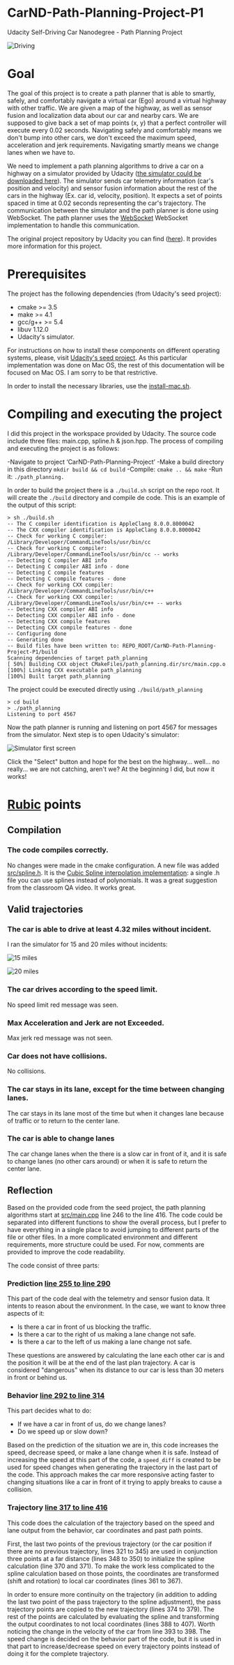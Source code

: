 # CarND-Path-Planning-Project-P1
Udacity Self-Driving Car Nanodegree - Path Planning Project

![Driving](images/driving.png)

# Goal

The goal of this project is to create a path planner that is able to smartly, safely, and comfortably navigate a virtual car (Ego) around a virtual highway with other traffic. 
We are given a map of the highway, as well as sensor fusion and localization data about our car and nearby cars. We are supposed to give back a set of map points (x, y) that a perfect controller will execute every 0.02 seconds. Navigating safely and comfortably means we don't bump into other cars, we don't exceed the maximum speed, acceleration and jerk requirements. Navigating smartly means we change lanes when we have to.

We need to implement a path planning algorithms to drive a car on a highway on a simulator provided by Udacity ([the simulator could be downloaded here](https://github.com/udacity/self-driving-car-sim/releases/tag/T3_v1.2)). The simulator sends car telemetry information (car's position and velocity) and sensor fusion information about the rest of the cars in the highway (Ex. car id, velocity, position). It expects a set of points spaced in time at 0.02 seconds representing the car's trajectory. The communication between the simulator and the path planner is done using WebSocket. The path planner uses the [WebSocket](https://en.wikipedia.org/wiki/WebSocket) WebSocket implementation to handle this communication.

The original project repository by Udacity you can find ([here](https://github.com/udacity/CarND-Path-Planning-Project)). It provides more information for this project.

# Prerequisites

The project has the following dependencies (from Udacity's seed project):

- cmake >= 3.5
- make >= 4.1
- gcc/g++ >= 5.4
- libuv 1.12.0
- Udacity's simulator.

For instructions on how to install these components on different operating systems, please, visit [Udacity's seed project](https://github.com/udacity/CarND-Path-Planning-Project). As this particular implementation was done on Mac OS, the rest of this documentation will be focused on Mac OS. I am sorry to be that restrictive.

In order to install the necessary libraries, use the [install-mac.sh](./install-mac.sh).

# Compiling and executing the project

I did this project in the workspace provided by Udacity. The source code include three files:  main.cpp,  spline.h & json.hpp. 
The process of compiling and executing the project is as follows:

-Navigate to project ‘CarND-Path-Planning-Project’
-Make a build directory in this directory `mkdir build && cd build`
-Compile: `cmake .. && make`
-Run it: `./path_planning.`

In order to build the project there is a `./build.sh` script on the repo root. It will create the `./build` directory and compile de code. This is an example of the output of this script:

```
> sh ./build.sh
-- The C compiler identification is AppleClang 8.0.0.8000042
-- The CXX compiler identification is AppleClang 8.0.0.8000042
-- Check for working C compiler: /Library/Developer/CommandLineTools/usr/bin/cc
-- Check for working C compiler: /Library/Developer/CommandLineTools/usr/bin/cc -- works
-- Detecting C compiler ABI info
-- Detecting C compiler ABI info - done
-- Detecting C compile features
-- Detecting C compile features - done
-- Check for working CXX compiler: /Library/Developer/CommandLineTools/usr/bin/c++
-- Check for working CXX compiler: /Library/Developer/CommandLineTools/usr/bin/c++ -- works
-- Detecting CXX compiler ABI info
-- Detecting CXX compiler ABI info - done
-- Detecting CXX compile features
-- Detecting CXX compile features - done
-- Configuring done
-- Generating done
-- Build files have been written to: REPO_ROOT/CarND-Path-Planning-Project-P1/build
Scanning dependencies of target path_planning
[ 50%] Building CXX object CMakeFiles/path_planning.dir/src/main.cpp.o
[100%] Linking CXX executable path_planning
[100%] Built target path_planning
```

The project could be executed directly using `./build/path_planning`

```
> cd build
> ./path_planning
Listening to port 4567
```

Now the path planner is running and listening on port 4567 for messages from the simulator. Next step is to open Udacity's simulator:

![Simulator first screen](images/simulator.png)

Click the "Select" button and hope for the best on the highway... well... no really... we are not catching, aren't we?
At the beginning I did, but now it works!

# [Rubic](https://review.udacity.com/#!/rubrics/1020/view) points

## Compilation

### The code compiles correctly.

No changes were made in the cmake configuration. A new file was added [src/spline.h](./scr/spline.h). It is the [Cubic Spline interpolation implementation](http://kluge.in-chemnitz.de/opensource/spline/): a single .h file you can use splines instead of polynomials. It was a great suggestion from the classroom QA video. It works great.

## Valid trajectories

### The car is able to drive at least 4.32 miles without incident.
I ran the simulator for 15 and 20 miles without incidents:

![15 miles](images/15_miles.png)

![20 miles](images/20_miles.png)

### The car drives according to the speed limit.
No speed limit red message was seen.

### Max Acceleration and Jerk are not Exceeded.
Max jerk red message was not seen.

### Car does not have collisions.
No collisions.

### The car stays in its lane, except for the time between changing lanes.
The car stays in its lane most of the time but when it changes lane because of traffic or to return to the center lane.

### The car is able to change lanes
The car change lanes when the there is a slow car in front of it, and it is safe to change lanes (no other cars around) or when it is safe to return the center lane.

## Reflection

Based on the provided code from the seed project, the path planning algorithms start at [src/main.cpp](./src/main.cpp#L246) line 246 to the line 416. The code could be separated into different functions to show the overall process, but I prefer to have everything in a single place to avoid jumping to different parts of the file or other files. In a more complicated environment and different requirements, more structure could be used. For now, comments are provided to improve the code readability.

The code consist of three parts:

### Prediction [line 255 to line 290](./src/main.cpp#L255)
This part of the code deal with the telemetry and sensor fusion data. It intents to reason about the environment. In the case, we want to know three aspects of it:

- Is there a car in front of us blocking the traffic.
- Is there a car to the right of us making a lane change not safe.
- Is there a car to the left of us making a lane change not safe.

These questions are answered by calculating the lane each other car is and the position it will be at the end of the last plan trajectory. A car is considered "dangerous" when its distance to our car is less than 30 meters in front or behind us.

### Behavior [line 292 to line 314](./src/main.cpp#L293)
This part decides what to do:
  - If we have a car in front of us, do we change lanes?
  - Do we speed up or slow down?

Based on the prediction of the situation we are in, this code increases the speed, decrease speed, or make a lane change when it is safe. Instead of increasing the speed at this part of the code, a `speed_diff` is created to be used for speed changes when generating the trajectory in the last part of the code. This approach makes the car more responsive acting faster to changing situations like a car in front of it trying to apply breaks to cause a collision.

### Trajectory [line 317 to line 416](./src/main.cpp#L313)
This code does the calculation of the trajectory based on the speed and lane output from the behavior, car coordinates and past path points.

First, the last two points of the previous trajectory (or the car position if there are no previous trajectory, lines 321 to 345) are used in conjunction three points at a far distance (lines 348 to 350) to initialize the spline calculation (line 370 and 371). To make the work less complicated to the spline calculation based on those points, the coordinates are transformed (shift and rotation) to local car coordinates (lines 361 to 367).

In order to ensure more continuity on the trajectory (in addition to adding the last two point of the pass trajectory to the spline adjustment), the pass trajectory points are copied to the new trajectory (lines 374 to 379). The rest of the points are calculated by evaluating the spline and transforming the output coordinates to not local coordinates (lines 388 to 407). Worth noticing the change in the velocity of the car from line 393 to 398. The speed change is decided on the behavior part of the code, but it is used in that part to increase/decrease speed on every trajectory points instead of doing it for the complete trajectory.
